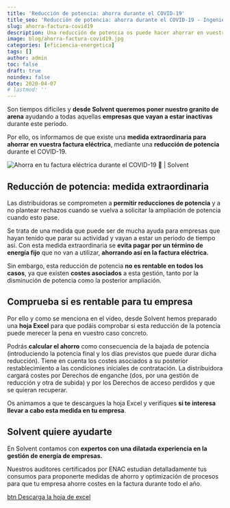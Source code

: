 ```yaml
---
title: 'Reducción de potencia: ahorra durante el COVID-19'
title_seo: 'Reducción de potencia: ahorra durante el COVID-19 - Ingeniería Solvent'
slug: ahorra-factura-covid19
description: Una reducción de potencia os puede hacer ahorrar en vuestra factura eléctrica durante el COVID-19, como medida extraordinaria
image: blog/ahorra-factura-covid19.jpg
categories: [eficiencia-energetica]
tags: []
author: admin
toc: false
draft: true
noindex: false
date: 2020-04-07
# lastmod: ''
---
```

Son tiempos difíciles y **desde Solvent queremos poner nuestro granito de arena** ayudando a todas aquellas **empresas que vayan a estar inactivas** durante este periodo.

Por ello, os informamos de que existe una **medida extraordinaria para ahorrar en vuestra factura eléctrica**, mediante una **reducción de potencia** durante el COVID-19.

![Ahorra en tu factura eléctrica durante el COVID-19 💸 | Solvent](https://www.youtube.com/watch?v=UDCgelznRtA)

## Reducción de potencia: medida extraordinaria

Las distribuidoras se comprometen a **permitir reducciones de potencia** y a no plantear rechazos cuando se vuelva a solicitar la ampliación de potencia cuando esto pase.

Se trata de una medida que puede ser de mucha ayuda para empresas que  hayan tenido que parar su actividad y vayan a estar un periodo de tiempo así. Con esta medida extraordinaria se **evita pagar por un término de energía fijo** que no van a utilizar, **ahorrando así en la factura eléctrica.**

Sin embargo, esta reducción de potencia **no es rentable en todos los casos**, ya que existen **costes asociados** a esta gestión, tanto por la disminución de potencia como la posterior ampliación.

## Comprueba si es rentable para tu empresa

Por ello y como se menciona en el vídeo, desde Solvent hemos preparado una **hoja Excel** para que podáis comprobar si esta reducción de la potencia puede merecer la pena en vuestro caso concreto.

Podrás **calcular el ahorro** como consecuencia de la bajada de potencia (introduciendo la potencia final y los días previstos que puede durar dicha reducción). Tiene en cuenta los costes asociados a su posterior restablecimiento a las condiciones iniciales de contratación. La distribuidora cargará costes por Derechos de enganche (dos, por una gestión de reducción y otra de subida) y por los Derechos de acceso perdidos y que se quieran recuperar.

Os animamos a que te descargues la hoja Excel y verifiques **si te interesa llevar a cabo esta medida en tu empresa**.

## Solvent quiere ayudarte

En Solvent contamos con **expertos con una dilatada experiencia en la gestión de energía de empresas.**

Nuestros auditores certificados por ENAC estudian detalladamente tus consumos para proponerte medidas de ahorro y optimización de procesos para que  tu empresa ahorre costes en la factura durante todo el año.

[btn Descarga la hoja de excel](blog/reduccion-potencia-solvent.xlsx)

